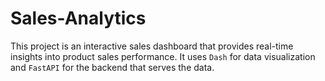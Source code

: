 # Sales-Analytics
This project is an interactive sales dashboard that provides real-time insights into product sales performance. It uses `Dash` for data visualization and `FastAPI` for the backend that serves the data.
